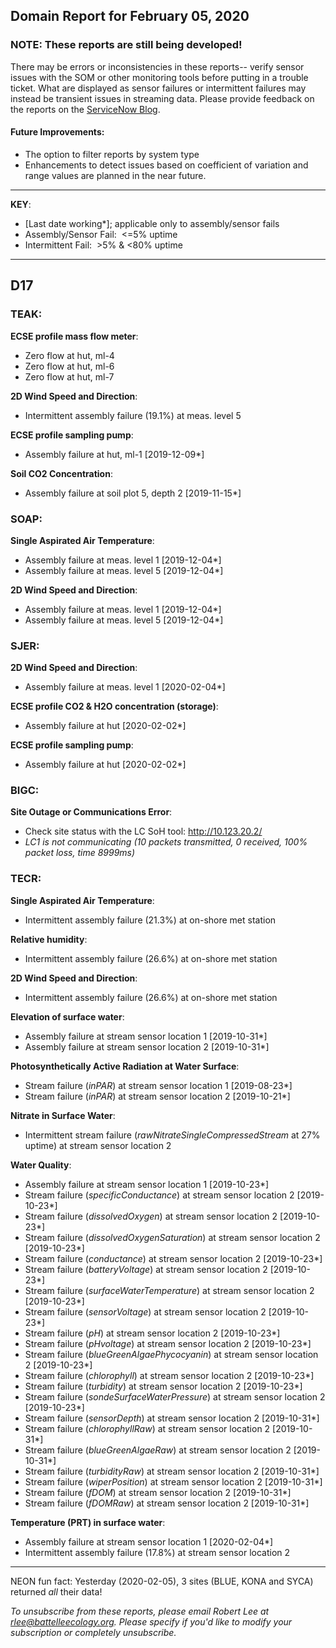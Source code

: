 ## Domain Report for February 05, 2020


### NOTE: These reports are still being developed!
There may be errors or inconsistencies in these reports-- verify sensor issues with the SOM or other monitoring tools before putting in a trouble ticket. What are displayed as sensor failures or intermittent failures may instead be transient issues in streaming data.
Please provide feedback on the reports on the [ServiceNow Blog](https://neon.service-now.com/community?id=community_blog&sys_id=9b4fbe8adbed734017ecf9041d9619be).

#### Future Improvements: 
 - The option to filter reports by system type 
 - Enhancements to detect issues based on coefficient of variation and range values are planned in the near future.

***

**KEY**:

 - [Last date working*]; applicable only to assembly/sensor fails
 - Assembly/Sensor Fail:&nbsp;&nbsp;<=5% uptime
 - Intermittent Fail:&nbsp;&nbsp;>5% & <80% uptime

***
## D17

### TEAK:

**ECSE profile mass flow meter**:
 - Zero flow at hut, ml-4
 - Zero flow at hut, ml-6
 - Zero flow at hut, ml-7

**2D Wind Speed and Direction**:
 - Intermittent assembly failure (19.1%) at meas. level 5

**ECSE profile sampling pump**:
 - Assembly failure at hut, ml-1 [2019-12-09*]

**Soil CO2 Concentration**:
 - Assembly failure at soil plot 5, depth 2 [2019-11-15*]

### SOAP:

**Single Aspirated Air Temperature**:
 - Assembly failure at meas. level 1 [2019-12-04*]
 - Assembly failure at meas. level 5 [2019-12-04*]

**2D Wind Speed and Direction**:
 - Assembly failure at meas. level 1 [2019-12-04*]
 - Assembly failure at meas. level 5 [2019-12-04*]

### SJER:

**2D Wind Speed and Direction**:
 - Assembly failure at meas. level 1 [2020-02-04*]

**ECSE profile CO2 & H2O concentration (storage)**:
 - Assembly failure at hut [2020-02-02*]

**ECSE profile sampling pump**:
 - Assembly failure at hut [2020-02-02*]

### BIGC:

**Site Outage or Communications Error**:
 - Check site status with the LC SoH tool: http://10.123.20.2/
 - _LC1 is not communicating (10 packets transmitted, 0 received, 100% packet loss, time 8999ms)_

### TECR:

**Single Aspirated Air Temperature**:
 - Intermittent assembly failure (21.3%) at on-shore met station

**Relative humidity**:
 - Intermittent assembly failure (26.6%) at on-shore met station

**2D Wind Speed and Direction**:
 - Intermittent assembly failure (26.6%) at on-shore met station

**Elevation of surface water**:
 - Assembly failure at stream sensor location 1 [2019-10-31*]
 - Assembly failure at stream sensor location 2 [2019-10-31*]

**Photosynthetically Active Radiation at Water Surface**:
 - Stream failure (_inPAR_) at stream sensor location 1 [2019-08-23*]
 - Stream failure (_inPAR_) at stream sensor location 2 [2019-10-21*]

**Nitrate in Surface Water**:
 - Intermittent stream failure (_rawNitrateSingleCompressedStream_ at 27% uptime) at stream sensor location 2

**Water Quality**:
 - Assembly failure at stream sensor location 1 [2019-10-23*]
 - Stream failure (_specificConductance_) at stream sensor location 2 [2019-10-23*]
 - Stream failure (_dissolvedOxygen_) at stream sensor location 2 [2019-10-23*]
 - Stream failure (_dissolvedOxygenSaturation_) at stream sensor location 2 [2019-10-23*]
 - Stream failure (_conductance_) at stream sensor location 2 [2019-10-23*]
 - Stream failure (_batteryVoltage_) at stream sensor location 2 [2019-10-23*]
 - Stream failure (_surfaceWaterTemperature_) at stream sensor location 2 [2019-10-23*]
 - Stream failure (_sensorVoltage_) at stream sensor location 2 [2019-10-23*]
 - Stream failure (_pH_) at stream sensor location 2 [2019-10-23*]
 - Stream failure (_pHvoltage_) at stream sensor location 2 [2019-10-23*]
 - Stream failure (_blueGreenAlgaePhycocyanin_) at stream sensor location 2 [2019-10-23*]
 - Stream failure (_chlorophyll_) at stream sensor location 2 [2019-10-23*]
 - Stream failure (_turbidity_) at stream sensor location 2 [2019-10-23*]
 - Stream failure (_sondeSurfaceWaterPressure_) at stream sensor location 2 [2019-10-23*]
 - Stream failure (_sensorDepth_) at stream sensor location 2 [2019-10-31*]
 - Stream failure (_chlorophyllRaw_) at stream sensor location 2 [2019-10-31*]
 - Stream failure (_blueGreenAlgaeRaw_) at stream sensor location 2 [2019-10-31*]
 - Stream failure (_turbidityRaw_) at stream sensor location 2 [2019-10-31*]
 - Stream failure (_wiperPosition_) at stream sensor location 2 [2019-10-31*]
 - Stream failure (_fDOM_) at stream sensor location 2 [2019-10-31*]
 - Stream failure (_fDOMRaw_) at stream sensor location 2 [2019-10-31*]

**Temperature (PRT) in surface water**:
 - Assembly failure at stream sensor location 1 [2020-02-04*]
 - Intermittent assembly failure (17.8%) at stream sensor location 2

***
NEON fun fact: Yesterday (2020-02-05), 3 sites (BLUE, KONA and SYCA) returned _all_ their data!

_To unsubscribe from these reports, please email Robert Lee at rlee@battelleecology.org. Please specify if you'd like to modify your subscription or completely unsubscribe._
